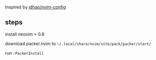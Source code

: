 Inspired by [jdhao/nvim-config](https://github.com/jdhao/nvim-config)

## steps

install neovim > 0.8

download packer.nvim to `~/.local/share/nvim/site/pack/packer/start/`

run `:PackerInstall`
